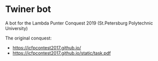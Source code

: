 # Twiner bot
A bot for the Lambda Punter Conquest 2019 (St.Petersburg Polytechnic University)

The original conquest:
* https://icfpcontest2017.github.io/
* https://icfpcontest2017.github.io/static/task.pdf
